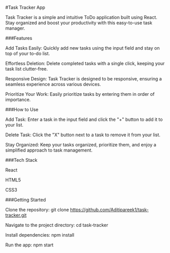 #Task Tracker App

Task Tracker is a simple and intuitive ToDo application built using React. Stay organized and boost your productivity with this easy-to-use task manager.

###Features

Add Tasks Easily: Quickly add new tasks using the input field and stay on top of your to-do list.

Effortless Deletion: Delete completed tasks with a single click, keeping your task list clutter-free.

Responsive Design: Task Tracker is designed to be responsive, ensuring a seamless experience across various devices.

Prioritize Your Work: Easily prioritize tasks by entering them in order of importance.


###How to Use

Add Task: Enter a task in the input field and click the "+" button to add it to your list.

Delete Task: Click the "X" button next to a task to remove it from your list.

Stay Organized: Keep your tasks organized, prioritize them, and enjoy a simplified approach to task management.


###Tech Stack

React

HTML5

CSS3


###Getting Started

Clone the repository: git clone https://github.com/Aditipareek1/task-tracker.git

Navigate to the project directory: cd task-tracker

Install dependencies: npm install

Run the app: npm start
